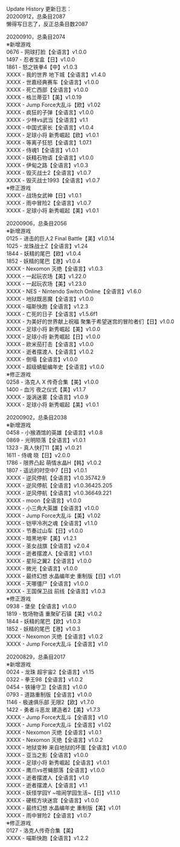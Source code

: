 Update History 更新日志：  
20200912，总条目2087  
懒得写日志了，反正总条目数2087  
  
20200910，总条目2074  
※新增游戏  
0676 - 网球打脸【全语言】v1.0.0  
1497 - 忍者宝盒【日】v1.0.0  
1861 - 怒之铁拳4【中】v1.0.3  
XXXX - 我的世界 地下城【全语言】v1.4.0  
XXXX - 世嘉经典赛车【全语言】v1.0.0  
XXXX - 死亡西部【全语言】v1.0.0  
XXXX - 格兰蒂亚1【美】v1.0.19  
XXXX - Jump Force大乱斗【欧】v1.02  
XXXX - 疯狂的子弹【全语言】v1.0.0  
XXXX - 少林vs武当【全语言】v1.1  
XXXX - 中国式家长【全语言】v1.0.4  
XXXX - 足球小将 新秀崛起【欧】v1.0.1  
XXXX - 等离子狂怒【全语言】1.07.1  
XXXX - 侍魂1【全语言】v1.0.1  
XXXX - 妖精石物语【全语言】v1.0.0  
XXXX - 伊甸之路【全语言】v1.0.3  
XXXX - 毁灭战士2【全语言】v1.0.7  
XXXX - 毁灭战士1993【全语言】v1.0.7  
※修正游戏  
XXXX - 战场女武神【日】v1.0.1  
XXXX - 雨中冒险2【全语言】v1.0.7  
XXXX - 足球小将 新秀崛起【美】v1.0.1  
  
20200906，总条目2056  
※新增游戏  
0125 - 进击的巨人2 Final Battle【美】v1.0.14  
1025 - 龙珠战士Z【全语言】v1.24  
1844 - 妖精的尾巴【欧】v1.0.4  
1852 - 妖精的尾巴【港】v1.0.4  
XXXX - Nexomon 灭绝【全语言】v1.0.3  
XXXX - 一起玩农场【美】v1.22.0  
XXXX - 一起玩农场【美】v1.23.0  
XXXX - NES - Nintendo Switch Online【全语言】v1.6.0  
XXXX - 地狱既恶魔【全语言】v1.0.0  
XXXX - 喵斯快跑【全语言】v1.2.3  
XXXX - 亡死的日子【全语言】v1.5.6f1  
XXXX - 为美好的世界献上祝福 聚集于希望迷宫的冒险者们【日】v1.0.0  
XXXX - 足球小将 新秀崛起【美】v1.0.0  
XXXX - 足球小将 新秀崛起【日】v1.0.0  
XXXX - 欧米茄打击【全语言】v1.0.0  
XXXX - 逝者摆渡人【全语言】v1.0.2  
XXXX - 倒塌【全语言】v1.0.0  
XXXX - 超级蜻蜓编年史【全语言】v1.0.0  
※修正游戏  
0258 - 洛克人 X 传奇合集【美】v1.0.0  
1400 - 血污 夜之仪式【美】v1.1.7  
XXXX - 漩涡迷雾【全语言】v1.0.9  
XXXX - 足球小将 新秀崛起【美】v1.0.1  
  
20200902，总条目2038  
※新增游戏  
0458 - 小猴酒馆的英雄【全语言】v1.0.8  
0869 - 光明陨落【全语言】v1.0.1  
1323 - 真人快打11【美】v1.0.21  
1611 - 侍魂 晓【日】v2.0.0  
1786 - 限界凸起 萌情水晶H【韩】v1.0.2  
1807 - 遥远的时空中7【日】v1.0.1  
XXXX - 逆风停航【全语言】v1.0.35742.9  
XXXX - 逆风停航【全语言】v1.0.36425.205  
XXXX - 逆风停航【全语言】v1.0.36649.221  
XXXX - moon【全语言】v1.0.0  
XXXX - 小三角大英雄【全语言】v1.0.0  
XXXX - Jump Force大乱斗【美】v1.02  
XXXX - 铠甲冷冽之魂【全语言】v1.1.0  
XXXX - 节奏过山车【日】v1.0.0  
XXXX - 暗黑地牢【美】v1.2.1  
XXXX - 圣女战旗【全语言】v2.0.4  
XXXX - 逝者摆渡人【全语言】v1.0.1  
XXXX - 星际之翼2【全语言】v1.0.0  
XXXX - 微光【全语言】v1.0.0  
XXXX - 最终幻想 水晶编年史 重制版【日】v1.01  
XXXX - 天哪僵尸【全语言】v1.0.0  
XXXX - 王国保卫战 前线【全语言】v1.0.3  
※修正游戏  
0938 - 堡垒【全语言】v1.0.0  
1819 - 牧场物语 重聚矿石镇【美】v1.0.2  
1844 - 妖精的尾巴【欧】v1.0.3  
1852 - 妖精的尾巴【港】v1.0.3  
XXXX - Nexomon 灭绝【全语言】v1.0.2  
XXXX - Jump Force大乱斗【全语言】v1.0  
  
20200829，总条目2017  
※新增游戏  
0024 - 龙珠 超宇宙2【全语言】v1.15  
0322 - 拳王98【全语言】v1.0.2  
0454 - 铁锤守卫【全语言】v1.0.0  
0793 - 道路重制版【全语言】v1.0.0  
1146 - 极速俱乐部 无限2【欧】v1.7.0  
1422 - 勇者斗恶龙 建造者2【美】v1.7.3  
XXXX - Jump Force大乱斗【全语言】v1.0  
XXXX - Jump Force大乱斗【全语言】v1.02  
XXXX - Nexomon 灭绝【全语言】v1.0.1  
XXXX - Nexomon 灭绝【全语言】v1.0.2  
XXXX - 地狱变种 来自地狱的坏蛋【全语言】v1.0.0  
XXXX - 亚当之影【全语言】v1.0.0  
XXXX - 足球小将 新秀崛起【全语言】v1.0.1  
XXXX - 鹰爪vs苍蝇部落【全语言】v1.0.0  
XXXX - 逝者摆渡人【全语言】v1.0  
XXXX - 逝者摆渡人【全语言】v1.1  
XXXX - 妖怪学园Y ~喧闹学园生活~【日】v1.1.0  
XXXX - 硬核方块迷宫【全语言】v1.0.0  
XXXX - 最终幻想 水晶编年史 重制版【美】v1.01  
XXXX - 雨中冒险2【全语言】v1.0.7  
※修正游戏  
0127 - 洛克人传奇合集【美】  
XXXX - 喵斯快跑【全语言】v1.2.2
